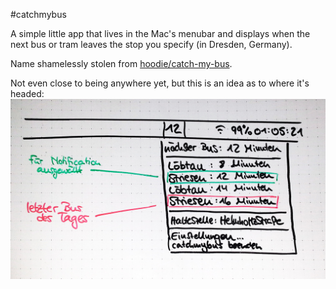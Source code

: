 #catchmybus

A simple little app that lives in the Mac's menubar and displays when the next bus or tram leaves the stop you specify (in Dresden, Germany).

Name shamelessly stolen from [hoodie/catch-my-bus](https://github.com/hoodie/catch-my-bus).

Not even close to being anywhere yet, but this is an idea as to where it's headed:
![mockupidea](./mockup.jpg)

